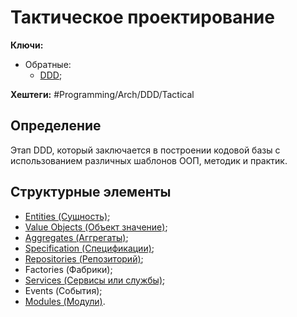 
# Тактическое проектирование

**Ключи:**
- Обратные:
	- [DDD](DDD);

**Хештеги:** #Programming/Arch/DDD/Tactical

## Определение

Этап DDD, который заключается в построении кодовой базы с использованием различных шаблонов ООП, методик и практик.

## Структурные элементы

- [Entities (Сущность)](Entity);
- [Value Objects (Объект значение)](Programming/Architecture/Aproaches/Structures/Value-object.md);
- [Aggregates (Аггрегаты)](Aggregate);
- [Specification (Спецификации)](Specification);
- [Repositories (Репозиторий)](Repository);
- Factories (Фабрики);
- [Services (Сервисы или службы)](Programming/Architecture/Aproaches/Structures/Service.md);
- Events (События);
- [Modules (Модули)](Module).



